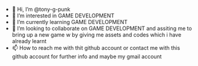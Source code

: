 - 👋 Hi, I’m @tony-g-punk
- 👀 I’m interested in GAME DEVELOPMENT
- 🌱 I’m currently learning  GAME DEVELOPMENT
- 💞️ I’m looking to collaborate on  GAME DEVELOPMENT and assiting me to bring up a new game w by giving me assets and codes which i have already learnt
- 📫 How to reach me with thit github account or contact me with this github account for further info and maybe my gmail account

<!---
tony-g-punk/tony-g-punk is a ✨ special ✨ repository because its `README.md` (this file) appears on your GitHub profile.
You can click the Preview link to take a look at your changes.
--->
